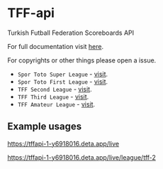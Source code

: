# TFF-api
Turkish Futball Federation Scoreboards API

For full documentation visit [here](https://siriiuss.github.io/TFF-api/).

For copyrights or other things please open a issue.

* `Spor Toto Super League` - [visit](https://www.tff.org/default.aspx?pageID=198).
* `Spor Toto First League` - [visit](https://www.tff.org/default.aspx?pageID=142).
* `TFF Second League` - [visit](https://www.tff.org/default.aspx?pageID=976).
* `TFF Third League` - [visit](https://www.tff.org/default.aspx?pageID=971).
* `TFF Amateur League` - [visit](https://www.tff.org/default.aspx?pageID=1596).


## Example usages

https://tffapi-1-y6918016.deta.app/live

https://tffapi-1-y6918016.deta.app/live/league/tff-2
